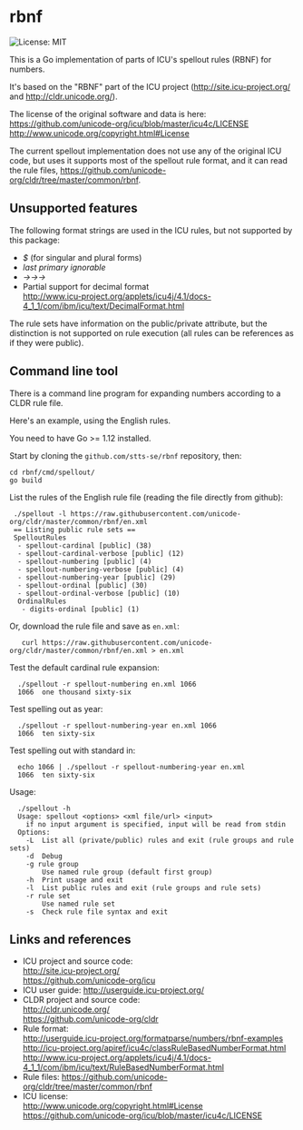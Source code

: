 # rbnf


![License: MIT](https://img.shields.io/badge/License-MIT-green.svg) <!--
[![GoDoc](https://godoc.org/github.com/stts-se/rbnf?status.svg)](https://godoc.org/github.com/stts-se/rbnf) [![Go Report Card](https://goreportcard.com/badge/github.com/stts-se/rbnf)](https://goreportcard.com/report/github.com/stts-se/rbnf) [![Build Status](https://travis-ci.org/stts-se/rbnf.svg?branch=master)] 
-->

This is a Go implementation of parts of ICU's spellout rules (RBNF) for numbers.

It's based on the "RBNF" part of the ICU project (http://site.icu-project.org/  and http://cldr.unicode.org/).

The license of the original software and data is here: https://github.com/unicode-org/icu/blob/master/icu4c/LICENSE http://www.unicode.org/copyright.html#License


The current spellout implementation does not use any of the original ICU code, but uses it supports most of the spellout rule format, and it can read the rule files, https://github.com/unicode-org/cldr/tree/master/common/rbnf.

## Unsupported features
The following format strings are used in the ICU rules, but not supported by this package:
* _$_ (for singular and plural forms)
* _last primary ignorable_
* _→→→_
*  Partial support for decimal format <br/>
http://www.icu-project.org/applets/icu4j/4.1/docs-4_1_1/com/ibm/icu/text/DecimalFormat.html

The rule sets have information on the public/private attribute, but the distinction is not supported on rule execution (all rules can be references as if they were public).


## Command line tool

There is a command line program for expanding numbers according to a CLDR rule file.

Here's an example, using the English rules.

You need to have Go >= 1.12 installed.

Start by cloning the `github.com/stts-se/rbnf` repository, then:

    cd rbnf/cmd/spellout/
    go build
    

List the rules of the English rule file (reading the file directly from github):

     ./spellout -l https://raw.githubusercontent.com/unicode-org/cldr/master/common/rbnf/en.xml
     == Listing public rule sets ==
     SpelloutRules
      - spellout-cardinal [public] (38)
      - spellout-cardinal-verbose [public] (12)
      - spellout-numbering [public] (4)
      - spellout-numbering-verbose [public] (4)
      - spellout-numbering-year [public] (29)
      - spellout-ordinal [public] (30)
      - spellout-ordinal-verbose [public] (10)
      OrdinalRules
       - digits-ordinal [public] (1)



Or, download the rule file and save as `en.xml`:

       curl https://raw.githubusercontent.com/unicode-org/cldr/master/common/rbnf/en.xml > en.xml
    

Test the default cardinal rule expansion:

      ./spellout -r spellout-numbering en.xml 1066
      1066	one thousand sixty-six

Test spelling out as year:

      ./spellout -r spellout-numbering-year en.xml 1066
      1066	ten sixty-six


Test spelling out with standard in:

      echo 1066 | ./spellout -r spellout-numbering-year en.xml
      1066	ten sixty-six

Usage:

      ./spellout -h
      Usage: spellout <options> <xml file/url> <input>
        if no input argument is specified, input will be read from stdin
      Options:
        -L	List all (private/public) rules and exit (rule groups and rule sets)
        -d	Debug
        -g rule group
          	Use named rule group (default first group)
        -h	Print usage and exit
        -l	List public rules and exit (rule groups and rule sets)
        -r rule set
          	Use named rule set
        -s	Check rule file syntax and exit










## Links and references
* ICU project and source code: <br/>
  http://site.icu-project.org/ <br/>
  https://github.com/unicode-org/icu
* ICU user guide: http://userguide.icu-project.org/
* CLDR project and source code: <br/>
  http://cldr.unicode.org/ <br/>
  https://github.com/unicode-org/cldr <br/>
* Rule format: <br/>
  http://userguide.icu-project.org/formatparse/numbers/rbnf-examples <br/>
  http://icu-project.org/apiref/icu4c/classRuleBasedNumberFormat.html   <br/>
  http://www.icu-project.org/applets/icu4j/4.1/docs-4_1_1/com/ibm/icu/text/RuleBasedNumberFormat.html 
* Rule files: https://github.com/unicode-org/cldr/tree/master/common/rbnf
* ICU license: <br/>
  http://www.unicode.org/copyright.html#License <br/>
  https://github.com/unicode-org/icu/blob/master/icu4c/LICENSE
